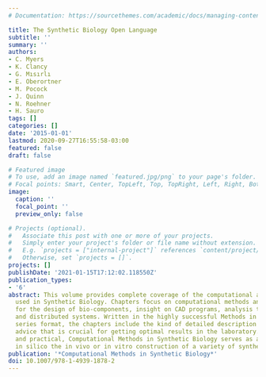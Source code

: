 ```yaml
---
# Documentation: https://sourcethemes.com/academic/docs/managing-content/

title: The Synthetic Biology Open Language
subtitle: ''
summary: ''
authors:
- C. Myers
- K. Clancy
- G. Mısırlı
- E. Oberortner
- M. Pocock
- J. Quinn
- N. Roehner
- H. Sauro
tags: []
categories: []
date: '2015-01-01'
lastmod: 2020-09-27T16:55:58-03:00
featured: false
draft: false

# Featured image
# To use, add an image named `featured.jpg/png` to your page's folder.
# Focal points: Smart, Center, TopLeft, Top, TopRight, Left, Right, BottomLeft, Bottom, BottomRight.
image:
  caption: ''
  focal_point: ''
  preview_only: false

# Projects (optional).
#   Associate this post with one or more of your projects.
#   Simply enter your project's folder or file name without extension.
#   E.g. `projects = ["internal-project"]` references `content/project/deep-learning/index.md`.
#   Otherwise, set `projects = []`.
projects: []
publishDate: '2021-01-15T17:12:02.118550Z'
publication_types:
- '6'
abstract: This volume provides complete coverage of the computational approaches currently
  used in Synthetic Biology. Chapters focus on computational methods and algorithms
  for the design of bio-components, insight on CAD programs, analysis techniques,
  and distributed systems. Written in the highly successful Methods in Molecular Biology
  series format, the chapters include the kind of detailed description and implementation
  advice that is crucial for getting optimal results in the laboratory. Authoritative
  and practical, Computational Methods in Synthetic Biology serves as a guide to plan
  in silico the in vivo or in vitro construction of a variety of synthetic bio-circuits.
publication: '*Computational Methods in Synthetic Biology*'
doi: 10.1007/978-1-4939-1878-2
---
```

